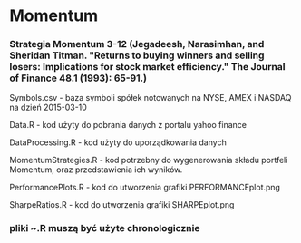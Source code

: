 # Momentum

### Strategia Momentum 3-12 (Jegadeesh, Narasimhan, and Sheridan Titman. "Returns to buying winners and selling losers: Implications for stock market efficiency." The Journal of Finance 48.1 (1993): 65-91.)


Symbols.csv - baza symboli spółek notowanych na NYSE, AMEX i NASDAQ na dzień 2015-03-10

Data.R - kod użyty do pobrania danych z portalu yahoo finance

DataProcessing.R - kod użyty do uporządkowania danych

MomentumStrategies.R - kod potrzebny do wygenerowania składu portfeli Momentum, oraz przedstawienia ich wyników.

PerformancePlots.R - kod do utworzenia grafiki PERFORMANCEplot.png

SharpeRatios.R - kod do utworzenia grafiki SHARPEplot.png



### pliki ~.R muszą być użyte chronologicznie
